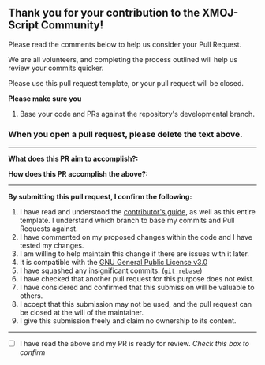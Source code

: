 ## Thank you for your contribution to the XMOJ-Script Community!

Please read the comments below to help us consider your Pull Request.

We are all volunteers, and completing the process outlined will help us review your commits quicker.

Please use this pull request template, or your pull request will be closed.

**Please make sure you**

1. Base your code and PRs against the repository's developmental branch.

### When you open a pull request, please delete the text above.
---
<!-- If you need to add release notes, put them here.-->
<!-- release-notes
No release notes were provided for this release.
-->

**What does this PR aim to accomplish?:**

<!--- Replace this with a detailed description, screenshots (if necessary), as well as links to any relevant GitHub issues -->

**How does this PR accomplish the above?:**

<!--- Replace this with a detailed description (such as a changelog) and screenshots (if necessary) of the implemented fix -->

---
**By submitting this pull request, I confirm the following:**

1. I have read and understood the [contributor's guide](https://github.com/XMOJ-Script-dev/XMOJ-Script/blob/dev/CONTRIBUTING.md), as well as this entire template. I understand which branch to base my commits and Pull Requests against.
2. I have commented on my proposed changes within the code and I have tested my changes.
3. I am willing to help maintain this change if there are issues with it later.
4. It is compatible with the [GNU General Public License v3.0](https://github.com/XMOJ-Script-dev/XMOJ-Script/blob/dev/LICENSE)
5. I have squashed any insignificant commits. ([`git rebase`](http://gitready.com/advanced/2009/02/10/squashing-commits-with-rebase.html))
6. I have checked that another pull request for this purpose does not exist.
7. I have considered and confirmed that this submission will be valuable to others.
8. I accept that this submission may not be used, and the pull request can be closed at the will of the maintainer.
9. I give this submission freely and claim no ownership to its content.

---
- [ ] I have read the above and my PR is ready for review. *Check this box to confirm*

